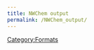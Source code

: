 ```yaml
---
title: NWChem output
permalink: /NWChem_output/
---
```


[Category:Formats](/Category:Formats "wikilink")